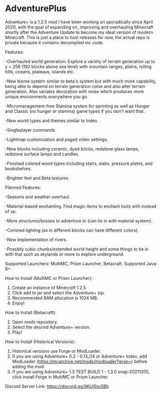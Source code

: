 # AdventurePlus

Adventure+ is a 1.2.5 mod I have been working on sporadically since April 2020, with the goal of expanding on, improving and overhauling Minecraft shortly after the Adventure Update to become my ideal version of modern Minecraft. This is just a place to host releases for now, the actual repo is private because it contains decompiled mc code.

Features:

-Overhauled world generation: Explore a variety of terrain generation up to y = 256 (192 blocks above sea level) with mountain ranges, plains, rolling hills, oceans, plateaus, islands etc.

-New biome system similar to beta's system but with much more capability, being able to depend on terrain generation noise and also alter terrain generation. Also variates decoration with noise which produces more unique environments everywhere you go.

-Micromanagement-free Stamina system for sprinting as well as Hunger and Classic (no hunger or stamina) game types if you don't want that.

-New world types and themes similar to Indev.

-Singleplayer commands

-Lightmap customization and paged video settings.

-New blocks including ceramic, dyed bricks, redstone glass lamps, redstone surface lamps and candles.

-Finished colored wood types including stairs, slabs, pressure plates, and bookshelves.

-Brighter feel and Beta textures.

Planned Features:

-Seasons and weather overhaul.

-Material-based enchanting. Find magic items to enchant tools with instead of xp.

-More structures/bosses to adventure to (can tie in with material system).

-Corlored lighting (as in different blocks can have different colors).

-New Implementation of rivers.

-Possibly cubic chunks/extended world height and some things to tie in with that such as skylands or more to explore underground.

Supported Launchers: MultiMC, Prism Launcher, Betacraft.
Supported Java: 8+

How to Install (MultiMC or Prism Launcher):

1) Create an instance of Minecraft 1.2.5
2) Click add to jar and select the Adventure+ zip.
3) Recommended RAM allocation is 1024 MB.
4) Enjoy!

How to Install (Betacraft):

1) Open mods repository.
2) Select the desired Adventure+ version.
3) Play!

How to Install (Historical Versions):

1) Historical versions use Forge or ModLoader.
2) If you are using Adventure+ 0.2 - 0.13_04 or Adventure+ Indev, add ModLoader (https://mcarchive.net/mods/modloader?gvsn=) before adding the mod.
3) If you are using Adventure+ 1.3 TEST BUILD 1 - 1.3.0 snap-20211205, click install Forge in MultiMC or Prism Launcher.

Discord Server Link: https://discord.gg/9KUj5sv5Bh
